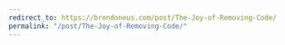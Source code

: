 ```yaml
---
redirect_to: https://brendoneus.com/post/The-Joy-of-Removing-Code/
permalink: "/post/The-Joy-of-Removing-Code/"
---
```


